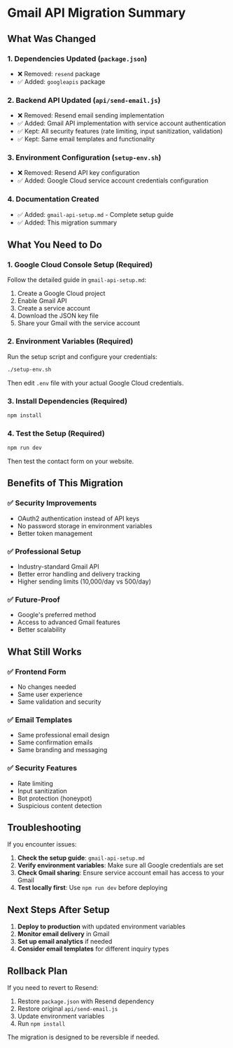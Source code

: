 # Gmail API Migration Summary

## What Was Changed

### 1. **Dependencies Updated** (`package.json`)
- ❌ Removed: `resend` package
- ✅ Added: `googleapis` package

### 2. **Backend API Updated** (`api/send-email.js`)
- ❌ Removed: Resend email sending implementation
- ✅ Added: Gmail API implementation with service account authentication
- ✅ Kept: All security features (rate limiting, input sanitization, validation)
- ✅ Kept: Same email templates and functionality

### 3. **Environment Configuration** (`setup-env.sh`)
- ❌ Removed: Resend API key configuration
- ✅ Added: Google Cloud service account credentials configuration

### 4. **Documentation Created**
- ✅ Added: `gmail-api-setup.md` - Complete setup guide
- ✅ Added: This migration summary

## What You Need to Do

### 1. **Google Cloud Console Setup** (Required)
Follow the detailed guide in `gmail-api-setup.md`:

1. Create a Google Cloud project
2. Enable Gmail API
3. Create a service account
4. Download the JSON key file
5. Share your Gmail with the service account

### 2. **Environment Variables** (Required)
Run the setup script and configure your credentials:

```bash
./setup-env.sh
```

Then edit `.env` file with your actual Google Cloud credentials.

### 3. **Install Dependencies** (Required)
```bash
npm install
```

### 4. **Test the Setup** (Required)
```bash
npm run dev
```

Then test the contact form on your website.

## Benefits of This Migration

### ✅ **Security Improvements**
- OAuth2 authentication instead of API keys
- No password storage in environment variables
- Better token management

### ✅ **Professional Setup**
- Industry-standard Gmail API
- Better error handling and delivery tracking
- Higher sending limits (10,000/day vs 500/day)

### ✅ **Future-Proof**
- Google's preferred method
- Access to advanced Gmail features
- Better scalability

## What Still Works

### ✅ **Frontend Form**
- No changes needed
- Same user experience
- Same validation and security

### ✅ **Email Templates**
- Same professional email design
- Same confirmation emails
- Same branding and messaging

### ✅ **Security Features**
- Rate limiting
- Input sanitization
- Bot protection (honeypot)
- Suspicious content detection

## Troubleshooting

If you encounter issues:

1. **Check the setup guide**: `gmail-api-setup.md`
2. **Verify environment variables**: Make sure all Google credentials are set
3. **Check Gmail sharing**: Ensure service account email has access to your Gmail
4. **Test locally first**: Use `npm run dev` before deploying

## Next Steps After Setup

1. **Deploy to production** with updated environment variables
2. **Monitor email delivery** in Gmail
3. **Set up email analytics** if needed
4. **Consider email templates** for different inquiry types

## Rollback Plan

If you need to revert to Resend:

1. Restore `package.json` with Resend dependency
2. Restore original `api/send-email.js`
3. Update environment variables
4. Run `npm install`

The migration is designed to be reversible if needed. 